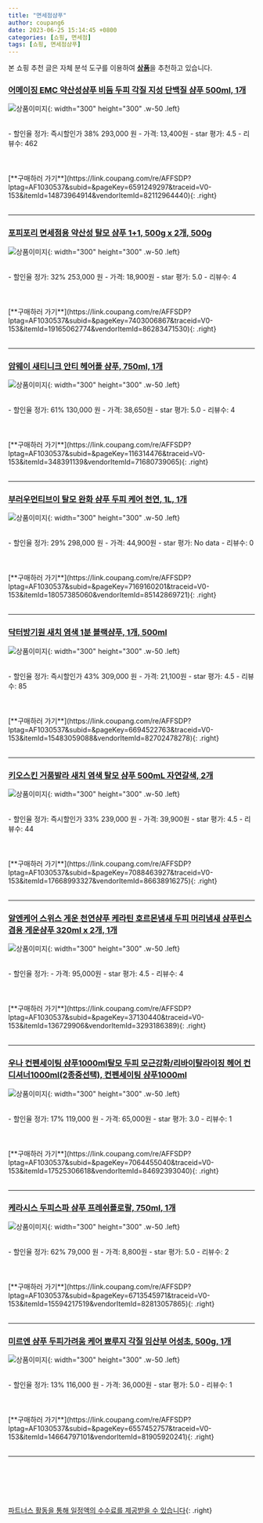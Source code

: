 ```yaml
---
title: "면세점샴푸"
author: coupang6
date: 2023-06-25 15:14:45 +0800
categories: [쇼핑, 면세점]
tags: [쇼핑, 면세점샴푸]
---
```


본 쇼핑 추천 글은 자체 분석 도구를 이용하여 [**상품**](https://link.coupang.com/a/bao1ui)을 추천하고 있습니다.

### [어메이징 EMC 약산성샴푸 비듬 두피 각질 지성 단백질 샴푸 500ml, 1개](https://link.coupang.com/re/AFFSDP?lptag=AF1030537&subid=&pageKey=6591249297&traceid=V0-153&itemId=14873964914&vendorItemId=82112964440)

![상품이미지](https://thumbnail7.coupangcdn.com/thumbnails/remote/230x230ex/image/vendor_inventory/9a84/e75b95a10d93f93d4d02faf1ec86944e10d786634f570cad244f4cd5f3cb.jpg){: width="300" height="300" .w-50 .left}


<br>
- 할인율 정가: 즉시할인가 38%  293,000   원
- 가격: 13,400원
- star 평가: 4.5
- 리뷰수: 462
<br>
<br>
<br>
<br>
[**구매하러 가기**](https://link.coupang.com/re/AFFSDP?lptag=AF1030537&subid=&pageKey=6591249297&traceid=V0-153&itemId=14873964914&vendorItemId=82112964440){: .right}
<br>
<br>

---

### [포피포리 면세점용 약산성 탈모 샴푸 1+1, 500g x 2개, 500g](https://link.coupang.com/re/AFFSDP?lptag=AF1030537&subid=&pageKey=7403006867&traceid=V0-153&itemId=19165062774&vendorItemId=86283471530)

![상품이미지](https://thumbnail10.coupangcdn.com/thumbnails/remote/230x230ex/image/vendor_inventory/b39d/717911514fc278b88312c109faf9d1b2feb61596ea7e87ae0ce533308bc0.jpg){: width="300" height="300" .w-50 .left}


<br>
- 할인율 정가: 32%  253,000   원
- 가격: 18,900원
- star 평가: 5.0
- 리뷰수: 4
<br>
<br>
<br>
<br>
[**구매하러 가기**](https://link.coupang.com/re/AFFSDP?lptag=AF1030537&subid=&pageKey=7403006867&traceid=V0-153&itemId=19165062774&vendorItemId=86283471530){: .right}
<br>
<br>

---

### [암웨이 새티니크 안티 헤어폴 샴푸, 750ml, 1개](https://link.coupang.com/re/AFFSDP?lptag=AF1030537&subid=&pageKey=116314476&traceid=V0-153&itemId=348391139&vendorItemId=71680739065)

![상품이미지](https://thumbnail6.coupangcdn.com/thumbnails/remote/230x230ex/image/vendor_inventory/08cd/97e58fdcc430f0583dfcfa2af95f53636e9d5cf1d3f2ce58735bad615dec.jpg){: width="300" height="300" .w-50 .left}


<br>
- 할인율 정가: 61%  130,000   원
- 가격: 38,650원
- star 평가: 5.0
- 리뷰수: 4
<br>
<br>
<br>
<br>
[**구매하러 가기**](https://link.coupang.com/re/AFFSDP?lptag=AF1030537&subid=&pageKey=116314476&traceid=V0-153&itemId=348391139&vendorItemId=71680739065){: .right}
<br>
<br>

---

### [부러우먼티브이 탈모 완화 샴푸 두피 케어 천연, 1L, 1개](https://link.coupang.com/re/AFFSDP?lptag=AF1030537&subid=&pageKey=7169160201&traceid=V0-153&itemId=18057385060&vendorItemId=85142869721)

![상품이미지](https://thumbnail7.coupangcdn.com/thumbnails/remote/230x230ex/image/vendor_inventory/b226/50f0ce924c85ae70f06a89d2cf7b79d1b6673a4527ad336f5b8ddad18f25.jpg){: width="300" height="300" .w-50 .left}


<br>
- 할인율 정가: 29%  298,000   원
- 가격: 44,900원
- star 평가: No data
- 리뷰수: 0
<br>
<br>
<br>
<br>
[**구매하러 가기**](https://link.coupang.com/re/AFFSDP?lptag=AF1030537&subid=&pageKey=7169160201&traceid=V0-153&itemId=18057385060&vendorItemId=85142869721){: .right}
<br>
<br>

---

### [닥터방기원 새치 염색 1분 블랙샴푸, 1개, 500ml](https://link.coupang.com/re/AFFSDP?lptag=AF1030537&subid=&pageKey=6694522763&traceid=V0-153&itemId=15483059088&vendorItemId=82702478278)

![상품이미지](https://thumbnail6.coupangcdn.com/thumbnails/remote/230x230ex/image/retail/images/8316471054205112-4041e199-c027-4a11-b5b1-c3796d625405.jpg){: width="300" height="300" .w-50 .left}


<br>
- 할인율 정가: 즉시할인가 43%  309,000   원
- 가격: 21,100원
- star 평가: 4.5
- 리뷰수: 85
<br>
<br>
<br>
<br>
[**구매하러 가기**](https://link.coupang.com/re/AFFSDP?lptag=AF1030537&subid=&pageKey=6694522763&traceid=V0-153&itemId=15483059088&vendorItemId=82702478278){: .right}
<br>
<br>

---

### [키오스킨 거품발라 새치 염색 탈모 샴푸 500mL 자연갈색, 2개](https://link.coupang.com/re/AFFSDP?lptag=AF1030537&subid=&pageKey=7088463927&traceid=V0-153&itemId=17668993327&vendorItemId=86638916275)

![상품이미지](https://thumbnail6.coupangcdn.com/thumbnails/remote/230x230ex/image/vendor_inventory/fa3c/ded4bf6829c6b43db32e1887e8e7a2b34a25eb8aa19674aa618868e39a7b.jpg){: width="300" height="300" .w-50 .left}


<br>
- 할인율 정가: 즉시할인가 33%  239,000   원
- 가격: 39,900원
- star 평가: 4.5
- 리뷰수: 44
<br>
<br>
<br>
<br>
[**구매하러 가기**](https://link.coupang.com/re/AFFSDP?lptag=AF1030537&subid=&pageKey=7088463927&traceid=V0-153&itemId=17668993327&vendorItemId=86638916275){: .right}
<br>
<br>

---

### [알엔케어 스위스 게운 천연샴푸 케라틴 호르몬냄새 두피 머리냄새 샴푸린스겸용 게운샴푸 320ml x 2개, 1개](https://link.coupang.com/re/AFFSDP?lptag=AF1030537&subid=&pageKey=37130440&traceid=V0-153&itemId=136729906&vendorItemId=3293186389)

![상품이미지](https://thumbnail7.coupangcdn.com/thumbnails/remote/230x230ex/image/vendor_inventory/images/2017/09/16/13/0/e7d48b29-9b48-47dd-969c-7da39e8c0092.jpg){: width="300" height="300" .w-50 .left}


<br>
- 할인율 정가: 
- 가격: 95,000원
- star 평가: 4.5
- 리뷰수: 4
<br>
<br>
<br>
<br>
[**구매하러 가기**](https://link.coupang.com/re/AFFSDP?lptag=AF1030537&subid=&pageKey=37130440&traceid=V0-153&itemId=136729906&vendorItemId=3293186389){: .right}
<br>
<br>

---

### [우나 컨펜세이팅 샴푸1000ml탈모 두피 모근강화/리바이탈라이징 헤어 컨디셔너1000ml(2종중선택), 컨펜세이팅 샴푸1000ml](https://link.coupang.com/re/AFFSDP?lptag=AF1030537&subid=&pageKey=7064455040&traceid=V0-153&itemId=17525306618&vendorItemId=84692393040)

![상품이미지](https://thumbnail9.coupangcdn.com/thumbnails/remote/230x230ex/image/vendor_inventory/a846/2327f296a65acba5ad4fdcd9d378ef2c2dd38cf6b3e796f9e03326734504.jpg){: width="300" height="300" .w-50 .left}


<br>
- 할인율 정가: 17%  119,000   원
- 가격: 65,000원
- star 평가: 3.0
- 리뷰수: 1
<br>
<br>
<br>
<br>
[**구매하러 가기**](https://link.coupang.com/re/AFFSDP?lptag=AF1030537&subid=&pageKey=7064455040&traceid=V0-153&itemId=17525306618&vendorItemId=84692393040){: .right}
<br>
<br>

---

### [케라시스 두피스파 샴푸 프레쉬플로랄, 750ml, 1개](https://link.coupang.com/re/AFFSDP?lptag=AF1030537&subid=&pageKey=6713545971&traceid=V0-153&itemId=15594217519&vendorItemId=82813057865)

![상품이미지](https://thumbnail7.coupangcdn.com/thumbnails/remote/230x230ex/image/retail/images/5461371414028579-b72b51be-997e-423d-a36b-d1bedd6c5631.png){: width="300" height="300" .w-50 .left}


<br>
- 할인율 정가: 62%  79,000   원
- 가격: 8,800원
- star 평가: 5.0
- 리뷰수: 2
<br>
<br>
<br>
<br>
[**구매하러 가기**](https://link.coupang.com/re/AFFSDP?lptag=AF1030537&subid=&pageKey=6713545971&traceid=V0-153&itemId=15594217519&vendorItemId=82813057865){: .right}
<br>
<br>

---

### [미르엔 샴푸 두피가려움 케어 뾰루지 각질 임산부 어성초, 500g, 1개](https://link.coupang.com/re/AFFSDP?lptag=AF1030537&subid=&pageKey=6557452757&traceid=V0-153&itemId=14664797101&vendorItemId=81905920241)

![상품이미지](https://thumbnail7.coupangcdn.com/thumbnails/remote/230x230ex/image/vendor_inventory/e21d/6df4b0fe14ec5baa4da0462af649f6effb6737ef93999c3ad3c30c3108e8.jpg){: width="300" height="300" .w-50 .left}


<br>
- 할인율 정가: 13%  116,000   원
- 가격: 36,000원
- star 평가: 5.0
- 리뷰수: 1
<br>
<br>
<br>
<br>
[**구매하러 가기**](https://link.coupang.com/re/AFFSDP?lptag=AF1030537&subid=&pageKey=6557452757&traceid=V0-153&itemId=14664797101&vendorItemId=81905920241){: .right}
<br>
<br>

---
<br><br><br><br><br> [파트너스 활동을 통해 일정액의 수수료를 제공받을 수 있습니다](https://link.coupang.com/a/bao1ui){: .right}